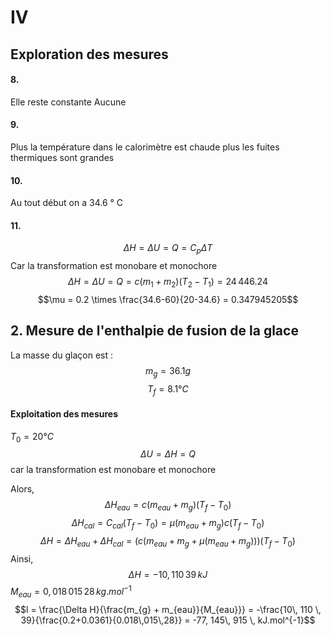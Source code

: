 # IV
## Exploration des mesures
#### 8.
Elle reste constante
Aucune

#### 9.
Plus la température dans le calorimètre est chaude plus les fuites thermiques sont grandes

#### 10.
Au tout début on a 34.6 ° C 

#### 11.
$$\Delta H = \Delta U = Q = C_{p}\Delta T$$
Car la transformation est monobare et monochore
$$\Delta H = \Delta U  = Q = c(m_{1}+m_{2})(T_{2}-T_{1}) = 24\,446.24$$
$$\mu = 0.2 \times \frac{34.6-60}{20-34.6} = 0.347945205$$

## 2. Mesure de l'enthalpie de fusion de la glace
La masse du glaçon est : 
$$m_{g} = 36.1 g$$
$$T_{f} = 8.1 ° C$$
#### Exploitation des mesures
$T_{0}=20 °C$
$$\Delta U = \Delta H = Q $$
car la transformation est monobare et monochore

Alors, 
$$\Delta H_{eau} = c(m_{eau} + m_{g})(T_{f} - T_{0})$$
$$\Delta H_{cal} = C_{cal}(T_{f} - T_{0}) = \mu (m_{eau} + m_{g}) c(T_{f} - T_{0})$$
$$\Delta H = \Delta H_{eau} + \Delta H_{cal} = (c(m_{eau} + m_{g}+ \mu(m_{eau} + m_{g})))(T_{f} - T_{0})$$
Ainsi, 
$$\Delta H = - 10, 110 \,39 \, kJ$$
$M_{eau} = 0,018\,015\,28 \, kg.mol^{-1}$
$$l = \frac{\Delta H}{\frac{m_{g} + m_{eau}}{M_{eau}}} = -\frac{10\, 110 \, 39}{\frac{0.2+0.0361}{0.018\,015\,28}} = -77, 145\, 915 \, kJ.mol^{-1}$$
